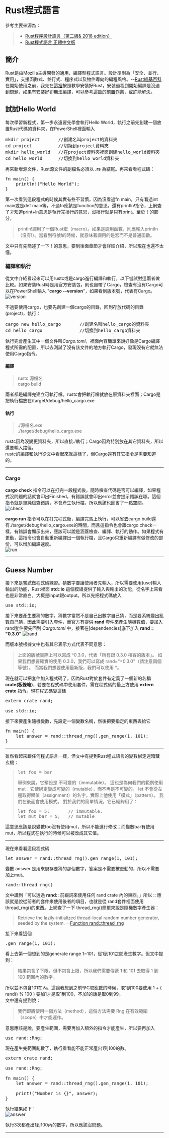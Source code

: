 # Rust程式語言
參考主要來源為：   
> - <a href="https://kaisery.gitbooks.io/trpl-zh-cn/content/">Rust程序設計語言（第二版& 2018 edition）</a>
> - <a href="https://askeing.github.io/rust-book/README.html">Rust程式語言 正體中文版</a>
## 簡介
Rust是由Mozilla主導開發的通用、編譯型程式語言。設計準則為「安全、並行、實用」，支援函數式、並行式、程序式以及物件導向的編程風格。--<a href="https://zh.wikipedia.org/wiki/Rust">Rust維基百科</a>   
在開始使用之前，我先在<a href="https://kaisery.gitbooks.io/trpl-zh-cn/content/ch01-01-installation.html">這裡</a>按照教學安裝好Rust，安裝過程到開始編譯是沒遇到問題，如果有安裝好卻無法編譯，可以參考<a href="https://github.com/JesusDick/sp108b/blob/master/%E6%9C%9F%E6%9C%AB%E5%A0%B1%E5%91%8A/FinalTest.md">這篇的前置作業</a>，或許能解決。
## 試試Hello World
每次學習新程式，第一步永遠要先學會執行Hello World，執行之前先創建一個放置Rust代碼的資料夾，在PowerShell裡面輸入
<pre>
mkdir project       //創建名叫project的資料夾
cd project          //切換到project資料夾
mkdir hello_world   //在project資料夾裡面創建hello_world資料夾
cd hello_world      //切換到hello_world資料夾
</pre>
再來新增源文件，Rust源文件的副檔名必須以 **.rs** 為結尾。再來看看程式碼：
<pre>
fn main() {
    println!("Hello World");
}
</pre>
第一次看到這段程式的時候其實有些不習慣，因為沒看過fn main，只有看過int main或是def main等，不過fn應該是function的意思。還有println!指令，上網查了才知道print+ln意思是執行完換行的意思，沒換行就是只有print。至於！的部分，
>println!調用了一個Rust宏（macro）。如果是調用函數，則應輸入println（沒有!）。當看到符號!的時候，就意味著調用的是宏而不是普通函數。

文中只有先簡述了一下！的意思，要到後面章節才會詳細介紹，所以現在也還不太懂。
### 編譯和執行
從文中介紹看起來可以用rustc或是cargo進行編譯和執行，以下嘗試對這兩者做比較。如果安裝Rust時是用官方安裝包，則也自帶了Cargo，檢查有沒有Cargo可以在PowerShell輸入 "**cargo --version**"，如果看到版本號，代表有Cargo。   
![version](cargo_version.png)

不過要使用cargo，也要先創建一個cargo的目錄，回到存放代碼的目錄(project)，執行：
<pre>
cargo new hello_cargo       //創建名叫hello_cargo的資料夾
cd hello_cargo              //切換到hello_cargo資料夾
</pre>
執行完會產生其中一個文件叫*Cargo.toml*，裡面內容簡單來說好像是Cargo編譯程式所需的配置，所以去測試了沒有該文件的地方執行Cargo，發現沒有它就無法使用Cargo指令。
#### 編譯
>rustc 源檔名   
cargo build

兩者都是編譯完建立可執行檔。rustc會把執行檔就放在原資料夾裡面；Cargo是把執行檔放在/target/debug/hello_cargo.exe
#### 執行
>./源檔名.exe   
./target/debug/hello_cargo.exe

rustc因為沒變更資料夾，所以直接./執行；Cargo因為特別放在其它資料夾，所以還要輸入路徑。   
rustc的編譯和執行從文中看起來就這樣了，但Cargo還有其它指令是需要知道的。

---
### Cargo
**cargo check** 指令可以在打完一段程式後，隨時檢查代碼是否可以編譯，如果程式沒問題的話就會印出Finished，有錯誤就會印出error並會提示錯誤在哪。這個指令就是單純檢查錯誤，不會產生執行檔，所以應該也節省了一點空間。   
![check](cargo_check.jpg)

**cargo run** 指令可以在打完程式後，編譯完馬上執行，可以省去cargo build還有./target/debug/hello_cargo.exe的時間，而且這指令也會跟cargo check一樣，有錯誤會顯示出來，應該可以說是涵蓋檢查、編譯、執行的動作。如果程式有更動，這指令也會自動重新編譯出一個執行檔，且Cargo只重新編譯有做修改的部份，可以增加編譯速度。   
![run](cargo_run.jpg)

---
## Guess Number
接下來是嘗試做程式碼練習。猜數字要讓使用者先輸入，所以需要使用(use)輸入輸出的功能，Rust裡面 **std::io** 這個模組提供了輸入與輸出的功能，從名字上來看也是非常直白，大概是input跟output。所以先把程式碼放入
<pre>
use std::io;
</pre>
接下來要產生要猜的數字，猜數字當然不是自己出數字自己猜，而是要系統變出亂數自己猜，因此需要引入套件，而官方有提供 **rand** 套件來產生隨機數值，要加入rand套件要先回到 *Cargo.toml* 中，接著在[dependencies]底下加入 **rand = "0.3.0"**
![rand](rand.jpg)

而版本號根據文中也有其它表示方式代表不同意思：
>上面的版號實際上可以寫成 ^0.3.0，代表「所有跟 0.3.0 相容的版本」。 如果我們想要確實的使用 0.3.0，我們可以寫成 rand="=0.3.0"（請注意兩個等號）。 而當我們想要使用最新版，我們可以使用 *。 

現在就可以把套件加入程式碼了，因為Rust對於套件有定義了一個新的名稱 **crate(板條箱)**，若要在程式碼中使用套件，需在程式碼的最上方使用 **extern crate** 指令。現在程式碼變這樣
<pre>
extern crate rand;

use std::io;
</pre>
接下來要產生隨機變數，先設定一個變數名稱，然後把要指定的東西丟給它
<pre>
fn main() {
    let answer = rand::thread_rng().gen_range(1, 101);
}
</pre>
***
雖然看起來跟任何程式語言一樣，但文中有提到Rust程式語言的變數綁定還暗藏玄機：
> <pre>let foo = bar</pre>舉例來說，它預設是 不可變的（immutable）。 這也是為何我們的範例使用 mut：它使綁定變成可變的（mutable），而不再是不可變的。 let 不會從左邊取得賦值（assignment）的名字，實際上他使用「模式」（pattern）。 我們在後面會使用模式。 對於我們的簡單情況，它已經夠用了：
> <pre>let foo = 5;       // immutable.
> let mut bar = 5;   // mutable</pre>
這意思應該是說變數foo沒有使用mut，所以不能進行修改；而變數bar有使用mut，所以程式在執行的時候可以被改成其它值。   
***
現在來看看這段程式碼
<pre>
let answer = rand::thread_rng().gen_range(1, 101);
</pre>
變數 answer 是用來儲存要猜的那個數字，答案是不需要被更動的，所以不需要加上mut。   
<pre>
rand::thread_rng()
</pre>
文中講到「可以透過 **rand::** 前綴詞來使用任何 rand crate 內的東西。」所以 :: 應該就是說從前者的套件來使用後者的項目，也就是從 rand套件裡面使用thread_rng()的東西。上網查了一下 thread_rng()簡單來說是隨機數字產生器：
> Retrieve the lazily-initialized thread-local random number generator, seeded by the system. --<a href="https://docs.rs/rand/0.7.3/rand/fn.thread_rng.html">Function rand::thread_rng</a>

接下來看這個
<pre>
.gen_range(1, 101);
</pre>
看上去第一個想到的是generate range 1~101，從1到101之間產生數字。但文中提到：
>結果包含了下限，但不包含上限，所以我們需要傳遞 1 和 101 去取得 1 到 100 範圍內的數字。

所以並不包含101在內。這讓我想到之前學C取亂數的時候，取1到100要使用 1 + ( rand() % 100 ) 要加1才是取1到100，不加1的話是取0到99。   
文中還有提到說：
> 我們即將使用一個方法（method），這個方法需要 Rng 在有效範圍（scope）中才能運作。

意思應該是說，要產生範圍，需要再加入額外的指令才能產生，所以要再加入
<pre>
use rand::Rng;
</pre>
現在產生完範圍亂數了，執行看看能不能正常產出1到100的數。
<pre>
extern crate rand;

use rand::Rng;

fn main() {
    let answer = rand::thread_rng().gen_range(1, 101);

    print!("Number is {}", answer);
}
</pre>
執行結果如下：   
![answer](answer.png)

執行3次都產出1到100內的數字，所以應該沒問題。
***
